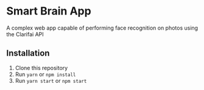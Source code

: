 # Smart Brain App
A complex web app capable of performing face recognition on photos using the Clarifai API

## Installation

1. Clone this repository
2. Run `yarn` or `npm install`
3. Run `yarn start` or `npm start`
